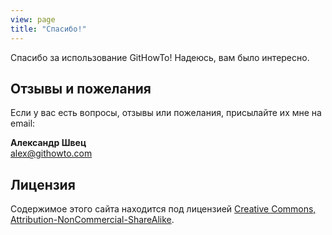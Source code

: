 ```yaml
---
view: page
title: "Спасибо!"
---
```


<p>Спасибо за использование GitHowTo! Надеюсь, вам было интересно.</p>

## Отзывы и пожелания

<p>Если у вас есть вопросы, отзывы или пожелания, присылайте их мне на email:</p>

<p><b>Александр Швец</b><br/>
<a href="mailto:alex@githowto.com">alex@githowto.com</a></p>

## Лицензия

Содержимое этого сайта находится под лицензией <a href="http://creativecommons.org/licenses/by-nc-sa/3.0/">Creative Commons, Attribution-NonCommercial-ShareAlike</a>.
